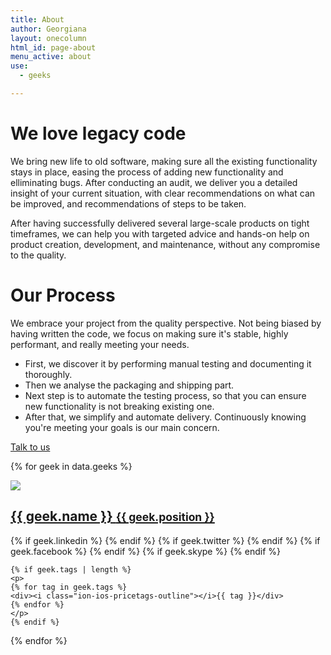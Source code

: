 ```yaml
---
title: About
author: Georgiana
layout: onecolumn
html_id: page-about
menu_active: about
use:
  - geeks

---
```


# We love legacy code

We bring new life to old software, making sure all the existing functionality stays in place, easing the process of adding new functionality and elliminating bugs. After conducting an audit, we deliver you a detailed insight of your current situation, with clear recommendations on what can be improved, and recommendations of steps to be taken.

After having successfully delivered several large-scale products on tight timeframes, we can help you with targeted advice and hands-on help on product creation, development, and maintenance, without any compromise to the quality.

# Our Process

We embrace your project from the quality perspective. Not being biased by having written the code, we focus on making sure it's stable, highly performant, and really meeting your needs.

* First, we discover it by performing manual testing and documenting it thoroughly.
* Then we analyse the packaging and shipping part.
* Next step is to automate the testing process, so that you can ensure new functionality is not breaking existing one.
* After that, we simplify and automate delivery. Continuously knowing you're meeting your goals is our main concern.

<div class="container">
  <div class="row justify-content-md-center">
    <div class="col col-lg-8 offset-lg-1">
      <div class="w-100 mb-4 pb-4 pl-4 pr-4">
          <a class="btn btn-block btn-lg btn-danger" href="/contact" role="button">Talk to us</a>
      </div>
    </div>
  </div>
</div>

{% for geek in data.geeks %}
<div class="media geeks w-100 mb-2">
  <div class="media-left media-middle">
    <img class="media-object img-rounded" src="{{ site.url }}/avatars/{{ geek.avatar }}" />
  </div>
  <div class="media-body ml-4">
    <h2 class="media-heading">
      <a href="{{ geek.url }}">
      {{ geek.name }} <small>{{ geek.position }}</small>
      </a>
    </h2>
    {% if geek.linkedin %}
    <a href="{{ geek.linkedin }}"><i class="geek-icon ion-social-linkedin-outline"></i></a>
    {% endif %}
    {% if geek.twitter %}
    <a href="{{ geek.twitter }}"><i class="geek-icon ion-social-twitter-outline"></i></a>
    {% endif %}
    {% if geek.facebook %}
    <a href="{{ geek.facebook }}"><i class="geek-icon ion-social-facebook-outline"></i></a>
    {% endif %}
    {% if geek.skype %}
    <a href="{{ geek.skype }}"><i class="geek-icon ion-social-skype-outline"></i></a>
    {% endif %}
    
    {% if geek.tags | length %}
    <p>
    {% for tag in geek.tags %}
    <div><i class="ion-ios-pricetags-outline"></i>{{ tag }}</div>
    {% endfor %}
    </p>
    {% endif %}
  </div>
</div>
{% endfor %}

